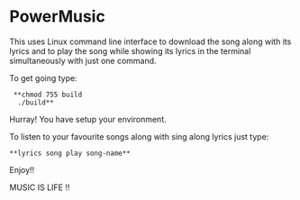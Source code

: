 # PowerMusic
This uses Linux command line interface to download the song along with its lyrics and to play the song while showing its lyrics in the terminal simultaneously with just one command.


To get going type: 

     **chmod 755 build
      ./build**

Hurray! You have setup your environment. 

To listen to your favourite songs along with sing along lyrics just type:

    **lyrics song play song-name**
    
Enjoy!!

MUSIC IS LIFE !!
